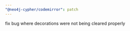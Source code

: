 ```yaml
---
"@neo4j-cypher/codemirror": patch
---
```


fix bug where decorations were not being cleared properly

